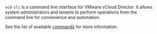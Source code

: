 `vcd-cli` is a command line interface for VMware vCloud Director. It allows
system administrators and tenants to perform operations from the command line
for convenience and automation.

See the list of available [commands](commands.html) for more information.
